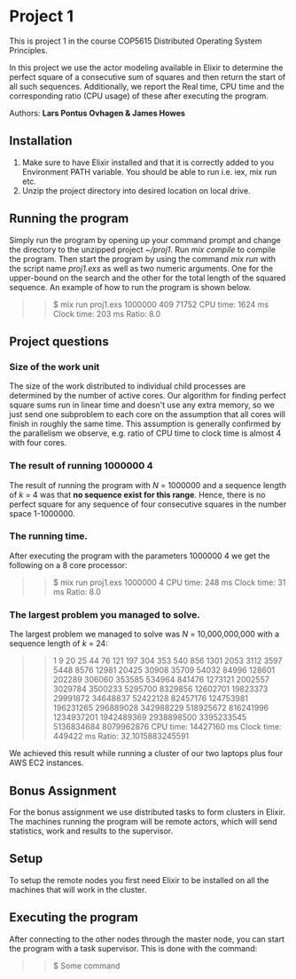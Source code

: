 # Project 1

This is project 1 in the course COP5615 Distributed Operating System Principles.

In this project we use the actor modeling available in Elixir to determine the perfect square of a
consecutive sum of squares and then return the start of all such sequences. Additionally, we report the Real time, CPU time and the corresponding ratio (CPU usage) of these after executing the program.

Authors: **Lars Pontus Ovhagen & James Howes**

## Installation
1. Make sure to have Elixir installed and that it is correctly added to you Environment PATH variable. You should be able to run i.e. iex, mix run etc.
2. Unzip the project directory into desired location on local drive.

## Running the program
Simply run the program by opening up your command prompt and change the directory to the unzipped project *~/proj1*. Run *mix compile* to compile the program. Then start the program by using the command *mix run* with the script name *proj1.exs* as well as two numeric arguments. One for the upper-bound on the search and the other for the total length of the squared sequence. An example of how to run the program is shown below.

>>$ mix run proj1.exs 1000000 409
71752
CPU time:   1624 ms
Clock time: 203 ms
Ratio: 8.0

## Project questions

### Size of the work unit
The size of the work distributed to individual child processes are determined by the number of active cores.
Our algorithm for finding perfect square sums run in linear time and doesn't use any extra memory, so we just send
one subproblem to each core on the assumption that all cores will finish in roughly the same time. This assumption
is generally confirmed by the parallelism we observe, e.g. ratio of CPU time to clock time is almost 4 with four cores.

### The result of running 1000000 4
The result of running the program with *N* = 1000000 and a sequence length of *k* = 4 was that __no sequence exist for this range__. Hence, there is no perfect square for any sequence of four consecutive squares in the number space 1-1000000.

### The running time.
After executing the program with the parameters 1000000 4 we get the following on a 8 core processor:
>>$ mix run proj1.exs 1000000 4
CPU time:   248 ms
Clock time: 31 ms
Ratio: 8.0

### The largest problem you managed to solve.
The largest problem we managed to solve was *N* = 10,000,000,000 with a sequence length of *k* = 24:
>>1
9
20
25
44
76
121
197
304
353
540
856
1301
2053
3112
3597
5448
8576
12981
20425
30908
35709
54032
84996
128601
202289
306060
353585
534964
841476
1273121
2002557
3029784
3500233
5295700
8329856
12602701
19823373
29991872
34648837
52422128
82457176
124753981
196231265
296889028
342988229
518925672
816241996
1234937201
1942489369
2938898500
3395233545
5136834684
8079962876
CPU time:   14427160 ms
Clock time: 449422 ms
Ratio: 32.1015883245591

We achieved this result while running a cluster of our two laptops plus four AWS EC2 instances.

## Bonus Assignment
For the bonus assignment we use distributed tasks to form clusters in Elixir. The machines running the program will be remote actors, which will send statistics, work and results to the supervisor.

## Setup
To setup the remote nodes you first need Elixir to be installed on all the machines that will work in the cluster.

## Executing the program
After connecting to the other nodes through the master node, you can start the program with a task supervisor. This is done with the command:

>> $ Some command
